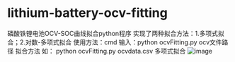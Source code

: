 # lithium-battery-ocv-fitting
磷酸铁锂电池OCV-SOC曲线拟合python程序
实现了两种拟合方法：1.多项式拟合；2.对数-多项式拟合
使用方法：cmd 输入：python ocvFitting.py ocv文件路径 拟合方法
如： python ocvFitting.py ocvdata.csv 多项式拟合
 ![image]( https://github.com/ljheee/HexTransform/blob/master/abc.jpg)
